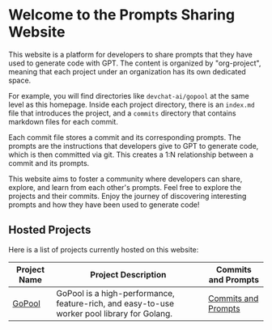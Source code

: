 # Welcome to the Prompts Sharing Website

This website is a platform for developers to share prompts that they have used to generate code with GPT. The content is organized by "org-project", meaning that each project under an organization has its own dedicated space.

For example, you will find directories like `devchat-ai/gopool` at the same level as this homepage. Inside each project directory, there is an `index.md` file that introduces the project, and a `commits` directory that contains markdown files for each commit.

Each commit file stores a commit and its corresponding prompts. The prompts are the instructions that developers give to GPT to generate code, which is then committed via git. This creates a 1:N relationship between a commit and its prompts.

This website aims to foster a community where developers can share, explore, and learn from each other's prompts. Feel free to explore the projects and their commits. Enjoy the journey of discovering interesting prompts and how they have been used to generate code!

## Hosted Projects

Here is a list of projects currently hosted on this website:

| Project Name | Project Description | Commits and Prompts |
| ------------ | ------------------- | ------------ |
| [GoPool](https://github.com/devchat-ai/gopool) | GoPool is a high-performance, feature-rich, and easy-to-use worker pool library for Golang. | [Commits and Prompts](./devchat-ai/gopool/) |
